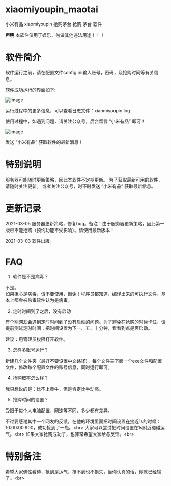 # xiaomiyoupin_maotai

小米有品 xiaomiyoupin 抢购茅台 抢购 茅台 软件


******声明******
本软件仅用于娱乐，勿做其他违法用途！！！


# 软件简介
软件运行之前，请在配置文件config.ini输入账号，密码，及抢购时间等有关信息。

软件成功运行的界面如下:

![image](https://user-images.githubusercontent.com/40600240/109805327-45844b00-7c5e-11eb-8559-464c86c3fc83.png)

运行过程中的更多信息，可以查看日志文件：xiaomiyoupin.log

使用过程中，如遇到问题，请关注公众号，后台留言 “小米有品” 即可！

![image](https://user-images.githubusercontent.com/40600240/109807636-1e7b4880-7c61-11eb-8b21-fb772e55a1dc.png)

发送 “小米有品” 获取软件的最新消息！


# 特别说明
服务器可能随时更新策略，因此本软件不定期更新。
为了获取最新可用的软件，请随时关注更新。
或者关注公众号，时不时发送 “小米有品” 获取最新信息。


# 更新记录
2021-03-05  服务器更新策略，修复bug。备注：由于服务器更新策略，因此第一版已不能抢购（预约功能不受影响）。请使用最新版本！

2021-03-03  软件出版。


# FAQ
1. 软件是不是病毒？

  不是。  
  如果担心是病毒，请不要使用，谢谢！程序员都知道，编译出来的可执行文件，基本上都会被杀毒软件认为是病毒。

2. 定时时间到了之后，没有启动

  有个别网友会遇到定时时间到了没有启动的问题。为了避免在抢购的时候卡住，请提前测试定时时间：把时间设置为下一、五、十分钟，看看到点是否启动。
  
  建议：用管理员权限打开软件。

3. 怎样多账号运行？

  新建几个文件夹（最好不要设置中文路径），每个文件夹下面一个exe文件和配置文件，修改每个配置文件的账号信息，同时运行即可。

4. 抢购概率怎么样？

  我只想说的是：比不上黄牛，但是肯定比手动高。

5. 抢购时间的设置？

  受限于每个人电脑配置、网速等不同，多少都有差异。
  
  不过要感谢其中一个网友的反馈，在他的环境里面把时间设置在接近1s的时候：10:00:00.900，成功抢到了一瓶。\<br>
  大家可以尝试把时间设置在1s附近碰碰运气。\<br>
  如果大家抢购成功了，也非常希望大家给与反馈。\<br>


# 特别备注
希望大家佛性看待，抢到是运气，抢不到也不损失，当你认真的话，你就已经输了。\<br>

